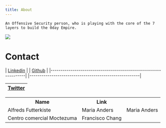 ```yaml
---
title: About
---
```


    An Offensive Security person, who is playing with the core of the 7 layers to build the 0day Empire.
<img src="https://avatars.githubusercontent.com/u/62406753">

# Contact


| <a href="https://www.linkedin.com/in/zer0verflow/">Linkedin</a> | | <a href="https://github.com/Zeyad-Azima">Github</a>   |
|-----------------------------------------------------------------| |-------------------------------------------------------|

| <a href="https://twitter.com/@AzimaZeyad">Twitter</a> |
|-------------------------------------------------------|

 <table>
  <tr>
    <th>Name</th>
    <th>Link</th>
  </tr>
  <tr>
    <td>Alfreds Futterkiste</td>
    <td>Maria Anders</td>
    <td>Maria Anders</td>  
  </tr>
  <tr>
    <td>Centro comercial Moctezuma</td>
    <td>Francisco Chang</td>
  </tr>
</table> 
